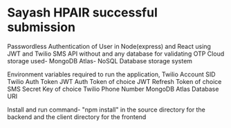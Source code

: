 # Sayash HPAIR successful submission
Passwordless Authentication of User in Node(express) and React using JWT and Twilio SMS API without and any database for validating OTP
Cloud storage used- MongoDB Atlas- NoSQL Database storage system

Environment variables required to run the application,
Twilio Account SID <br/>
Twilio Auth Token
JWT Auth Token of choice
JWT Refresh Token of choice
SMS Secret Key of choice
Twilio Phone Number
MongoDB Atlas Database URI

Install and run command- "npm install" in the source directory for the backend and the client directory for the frontend